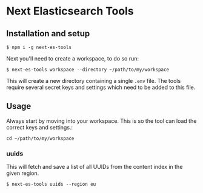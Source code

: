 # Next Elasticsearch Tools

## Installation and setup

```
$ npm i -g next-es-tools
```

Next you'll need to create a workspace, to do so run:

```
$ next-es-tools workspace --directory ~/path/to/my/workspace
```

This will create a new directory containing a single `.env` file. The tools require several secret keys and settings which need to be added to this file.

## Usage

Always start by moving into your workspace. This is so the tool can load the correct keys and settings.:

```
cd ~/path/to/my/workspace
```

### uuids

This will fetch and save a list of all UUIDs from the content index in the given region.

```
$ next-es-tools uuids --region eu
```
